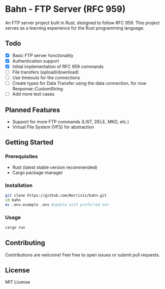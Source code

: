 # Bahn - FTP Server (RFC 959)

An FTP server project built in Rust, designed to follow RFC 959. This project serves as a learning experience for the Rust programming language.

## Todo

- [x] Basic FTP server functionality
- [x] Authentication support
- [x] Initial implementation of RFC 959 commands
- [ ] File transfers (upload/download)
- [ ] Use timeouts for the connections
- [ ] Create types for Data Transfer using the data connection, for now Response::CustomString
- [ ] Add more test cases

## Planned Features

- Support for more FTP commands (LIST, DELE, MKD, etc.)
- Virtual File System (VFS) for abstraction

## Getting Started

### Prerequisites

- Rust (latest stable version recommended)
- Cargo package manager

### Installation

```sh
git clone https://github.com/Norris1z/bahn.git
cd bahn
mv .env.example .env #update with preferred env
```

### Usage

```sh
cargo run
```

## Contributing

Contributions are welcome! Feel free to open issues or submit pull requests.

## License

MIT License

